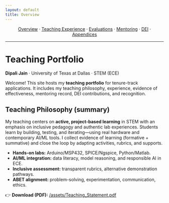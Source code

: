 ```yaml
---
layout: default
title: Overview
---
```



<p align="center">
  <a href="{{ '/' | relative_url }}">Overview</a> ·
  <a href="{{ '/teaching/' | relative_url }}">Teaching Experience</a> ·
  <a href="{{ '/evaluations/' | relative_url }}">Evaluations</a> ·
  <a href="{{ '/mentoring/' | relative_url }}">Mentoring</a> ·
  <a href="{{ '/dei/' | relative_url }}">DEI</a> ·
  <a href="{{ '/appendices/' | relative_url }}">Appendices</a>
</p>
<hr/>

# Teaching Portfolio

**Dipali Jain** · University of Texas at Dallas · STEM (ECE)

Welcome! This site hosts my **teaching portfolio** for tenure-track applications. It includes my teaching philosophy, experience, evidence of effectiveness, mentoring record, DEI contributions, and recognition.

## Teaching Philosophy (summary)
My teaching centers on **active, project-based learning** in STEM with an emphasis on inclusive pedagogy and authentic lab experiences. Students learn by building, testing, and iterating—using real hardware and contemporary AI/ML tools. I collect evidence of learning (formative + summative) and close the loop by adapting activities, rubrics, and supports.

- **Hands-on labs:** Arduino/MSP432, SPICE/Ngspice, Python/Matlab.
- **AI/ML integration:** data literacy, model reasoning, and responsible AI in ECE.
- **Inclusive assessment:** transparent rubrics, alternative demonstration pathways.
- **ABET alignment:** problem-solving, experimentation, communication, ethics.

👉 **Download (PDF):** [/assets/Teaching_Statement.pdf](/assets/Teaching_Statement.pdf)
